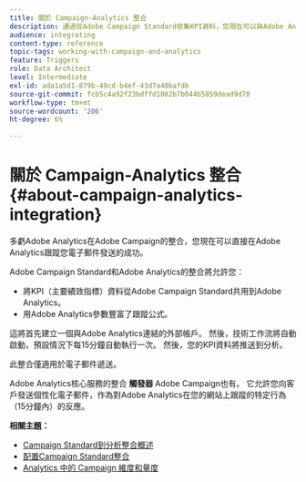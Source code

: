 ```yaml
---
title: 關於 Campaign-Analytics 整合
description: 通過從Adobe Campaign Standard收集KPI資料，您現在可以與Adobe Analytics共用市場活動資料，以衡量來自Adobe Campaign的電子郵件營銷指標。
audience: integrating
content-type: reference
topic-tags: working-with-campaign-and-analytics
feature: Triggers
role: Data Architect
level: Intermediate
exl-id: ada1a5d1-879b-49cd-b4ef-43d7a40bafdb
source-git-commit: fcb5c4a92f23bdffd1082b7b044b5859dead9d70
workflow-type: tm+mt
source-wordcount: '206'
ht-degree: 6%

---
```


# 關於 Campaign-Analytics 整合{#about-campaign-analytics-integration}

多虧Adobe Analytics在Adobe Campaign的整合，您現在可以直接在Adobe Analytics跟蹤您電子郵件發送的成功。

Adobe Campaign Standard和Adobe Analytics的整合將允許您：

* 將KPI（主要績效指標）資料從Adobe Campaign Standard共用到Adobe Analytics。
* 用Adobe Analytics參數豐富了跟蹤公式。

這將首先建立一個與Adobe Analytics連結的外部帳戶。 然後，技術工作流將自動啟動，預設情況下每15分鐘自動執行一次。 然後，您的KPI資料將推送到分析。

此整合僅適用於電子郵件遞送。

Adobe Analytics核心服務的整合 **觸發器** Adobe Campaign也有。 它允許您向客戶發送個性化電子郵件，作為對Adobe Analytics在您的網站上跟蹤的特定行為（15分鐘內）的反應。

**相關主題：**

* [Campaign Standard到分析整合概述](https://experienceleague.adobe.com/docs/analytics/integration/adobe-campaign.html)
* [配置Campaign Standard整合](https://experienceleague.adobe.com/docs/campaign-standard/using/integrating-with-adobe-cloud/working-with-campaign-and-analytics/configure-campaign-analytics-integration.html)
* [Analytics 中的 Campaign 維度和量度](../../integrating/using/campaign-dimensions-and-metrics-in-analytics.md)
